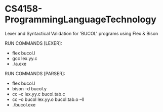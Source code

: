 # CS4158-ProgrammingLanguageTechnology

Lexer and Syntactical Validation for 'BUCOL' programs using Flex & Bison

RUN COMMANDS [LEXER]:

- flex bucol.l
- gcc lex.yy.c
- ./a.exe

RUN COMMANDS [PARSER]:

- flex bucol.l
- bison –d bucol.y
- cc –c lex.yy.c bucol.tab.c
- cc –o bucol lex.yy.o bucol.tab.o –ll
- ./bucol.exe
